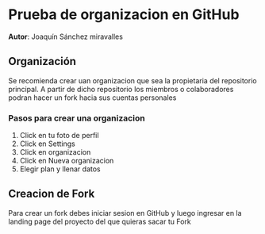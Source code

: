 # Prueba de organizacion en GitHub

**Autor**: Joaquín Sánchez miravalles

## Organización

Se recomienda crear uan organizacion que sea la propietaria del repositorio principal. A partir de dicho repositorio los miembros o colaboradores podran hacer un fork hacia sus cuentas personales

### Pasos para crear una organizacion

1. Click en tu foto de perfil 
2. Click en Settings
3. Click en organizacion
4. Click en Nueva organizacion
5. Elegir plan y llenar datos

## Creacion de Fork

Para crear un fork debes iniciar sesion en GitHub y luego ingresar en la landing page del proyecto del que quieras sacar tu Fork